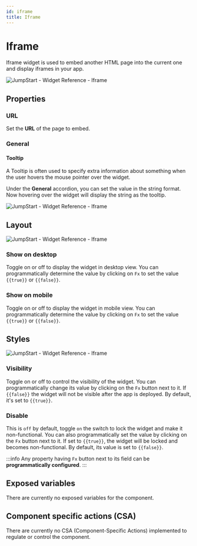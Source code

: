 ```yaml
---
id: iframe
title: Iframe
---
```

# Iframe

Iframe widget is used to embed another HTML page into the current one and display iframes in your app.

<div style={{textAlign: 'center'}}>

<img className="screenshot-full" src="/img/widgets/iframe/iframe.png" alt="JumpStart - Widget Reference - Iframe" />

</div>

## Properties

### URL

Set the **URL** of the page to embed.

### General
#### Tooltip

A Tooltip is often used to specify extra information about something when the user hovers the  mouse pointer over the widget.

Under the <b>General</b> accordion, you can set the value in the string format. Now hovering over the widget will display the string as the tooltip.

<div style={{textAlign: 'center'}}>

<img className="screenshot-full" src="/img/tooltip.png" alt="JumpStart - Widget Reference - Iframe" />

</div>

## Layout

<div style={{textAlign: 'center'}}>

<img className="screenshot-full" src="/img/widgets/iframe/layout.png" alt="JumpStart - Widget Reference - Iframe" />

</div>

### Show on desktop

Toggle on or off to display the widget in desktop view. You can programmatically determine the value by clicking on `Fx` to set the value `{{true}}` or `{{false}}`.
### Show on mobile

Toggle on or off to display the widget in mobile view. You can programmatically determine the value by clicking on `Fx` to set the value `{{true}}` or `{{false}}`.

## Styles

<div style={{textAlign: 'center'}}>

<img className="screenshot-full" src="/img/widgets/iframe/styles.png" alt="JumpStart - Widget Reference - Iframe" />

</div>

### Visibility

Toggle on or off to control the visibility of the widget. You can programmatically change its value by clicking on the `Fx` button next to it. If `{{false}}` the widget will not be visible after the app is deployed. By default, it's set to `{{true}}`.

### Disable

This is `off` by default, toggle `on` the switch to lock the widget and make it non-functional. You can also programmatically set the value by clicking on the `Fx` button next to it. If set to `{{true}}`, the widget will be locked and becomes non-functional. By default, its value is set to `{{false}}`.

:::info
Any property having `Fx` button next to its field can be **programmatically configured**.
:::

## Exposed variables

There are currently no exposed variables for the component.

## Component specific actions (CSA)

There are currently no CSA (Component-Specific Actions) implemented to regulate or control the component.

